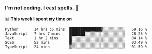 ### I'm not coding. I cast spells. 🎩

📊 **This week I spent my time on**
<!--START_SECTION:waka-->
```text
Python       14 hrs 56 mins  ██████████████▓░░░░░░░░░░   59.16 % 
JavaScript   7 hrs 7 mins    ███████░░░░░░░░░░░░░░░░░░   28.25 % 
Text         1 hr 2 mins     █░░░░░░░░░░░░░░░░░░░░░░░░   04.14 % 
SCSS         52 mins         █░░░░░░░░░░░░░░░░░░░░░░░░   03.49 % 
TypeScript   24 mins         ▒░░░░░░░░░░░░░░░░░░░░░░░░   01.59 % 
```
<!--END_SECTION:waka-->

